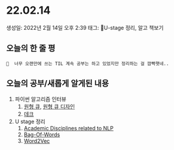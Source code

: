 # 22.02.14

생성일: 2022년 2월 14일 오후 2:39
태그: U-stage 정리, 알고 책보기

## 오늘의 한 줄 평

```
📌  너무 오랜만에 쓰는 TIL 계속 공부는 하고 있었지만 정리하는 걸 깜빡햇네..
```

## 오늘의 공부/새롭게 알게된 내용

1. 파이썬 알고리즘 인터뷰
    1. [원형 큐](https://www.notion.so/Circular-Queue-d660df6d95964b419fdabbc5ae807883), [원형 큐 디자인](https://www.notion.so/f06bd5b847d44945af94a69c411dfa91)
    2. [데크](https://www.notion.so/Deque-9fadfa84820547318bf3605d3627ac5b)
2. U stage 정리
    1. [Academic Disciplines related to NLP](https://www.notion.so/Academic-Disciplines-related-to-NLP-2ca3e570ad15440da14c600aa7566ca4)
    2. [Bag-Of-Words](https://www.notion.so/Bag-of-Words-6645ff4be1c34c4c8c639d9d5a292bea)
    3. [Word2Vec](https://www.notion.so/Word2Vec-acf167cde4614e56bcae393daac8946f)